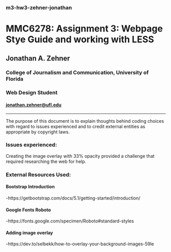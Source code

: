 ### m3-hw3-zehner-jonathan
# MMC6278: Assignment 3: Webpage Stye Guide and working with LESS


## Jonathan A. Zehner
### College of Journalism and Communication, University of Florida  
### Web Design Student  
#### jonathan.zehner@ufl.edu  

____________________________  
  

The purpose of this document is to explain thoughts behind coding choices with regard to issues experienced and to credit external entities as appropriate by copyright laws.

### Issues experienced:  

  <p> Creating the image overlay with 33% opacity provided a challenge that required researching the web for help. 

### External Resources Used:  

#### Bootstrap Introduction  

  <p> -https://getbootstrap.com/docs/5.1/getting-started/introduction/  


#### Google Fonts Roboto  

  <p> -https://fonts.google.com/specimen/Roboto#standard-styles  


#### Adding image overlay  

  <p> -https://dev.to/selbekk/how-to-overlay-your-background-images-59le
